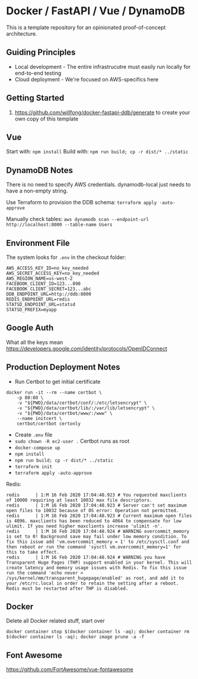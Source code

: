 # Docker / FastAPI / Vue / DynamoDB

This is a template repository for an opinionated proof-of-concept architecture.


## Guiding Principles

- Local development - The entire infrastrucutre must easily run locally for end-to-end testing
- Cloud deployment - We're focused on AWS-specifics here


## Getting Started

1. https://github.com/willfong/docker-fastapi-ddb/generate to create your own copy of this template


## Vue

Start with: `npm install`
Build with: `npm run build; cp -r dist/* ../static`


## DynamoDB Notes

There is no need to specify AWS credentials. dynamodb-local just needs to have a non-empty string.

Use Terraform to provision the DDB schema: `terraform apply -auto-approve`

Manually check tables: `aws dynamodb scan --endpoint-url http://localhost:8000 --table-name Users`


## Environment File

The system looks for `.env` in the checkout folder:
```
AWS_ACCESS_KEY_ID=no_key_needed
AWS_SECRET_ACCESS_KEY=no_key_needed
AWS_REGION_NAME=us-west-2
FACEBOOK_CLIENT_ID=123...890
FACEBOOK_CLIENT_SECRET=123...abc
DDB_ENDPOINT_URL=http://ddb:8000
REDIS_ENDPOINT_URL=redis
STATSD_ENDPOINT_URL=statsd
STATSD_PREFIX=myapp
```


## Google Auth
What all the keys mean
https://developers.google.com/identity/protocols/OpenIDConnect


## Production Deployment Notes

- Run Certbot to get initial certificate
```
docker run -it --rm --name certbot \
    -p 80:80 \
    -v "${PWD}/data/certbot/conf/:/etc/letsencrypt" \
    -v "${PWD}/data/certbot/lib/:/var/lib/letsencrypt" \
    -v "${PWD}/data/certbot/www/:/www" \
    --name initcert \
    certbot/certbot certonly
```
- Create `.env` file
- `sudo chown -R ec2-user .` Certbot runs as root
- `docker-compose up`
- `npm install`
- `npm run build; cp -r dist/* ../static`
- `terraform init`
- `terraform apply -auto-approve`


Redis:
```
redis      | 1:M 16 Feb 2020 17:04:48.923 # You requested maxclients of 10000 requiring at least 10032 max file descriptors.
redis      | 1:M 16 Feb 2020 17:04:48.923 # Server can't set maximum open files to 10032 because of OS error: Operation not permitted.
redis      | 1:M 16 Feb 2020 17:04:48.923 # Current maximum open files is 4096. maxclients has been reduced to 4064 to compensate for low ulimit. If you need higher maxclients increase 'ulimit -n'.
redis      | 1:M 16 Feb 2020 17:04:48.924 # WARNING overcommit_memory is set to 0! Background save may fail under low memory condition. To fix this issue add 'vm.overcommit_memory = 1' to /etc/sysctl.conf and then reboot or run the command 'sysctl vm.overcommit_memory=1' for this to take effect.
redis      | 1:M 16 Feb 2020 17:04:48.924 # WARNING you have Transparent Huge Pages (THP) support enabled in your kernel. This will create latency and memory usage issues with Redis. To fix this issue run the command 'echo never > /sys/kernel/mm/transparent_hugepage/enabled' as root, and add it to your /etc/rc.local in order to retain the setting after a reboot. Redis must be restarted after THP is disabled.
```

## Docker

Delete all Docker related stuff, start over
```
docker container stop $(docker container ls -aq); docker container rm $(docker container ls -aq); docker image prune -a -f 
```

## Font Awesome

https://github.com/FortAwesome/vue-fontawesome

